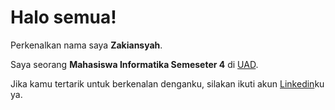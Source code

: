 # Halo semua! 

Perkenalkan nama saya **Zakiansyah**.

Saya seorang **Mahasiswa Informatika Semeseter 4** di [UAD](https://uad.ac.id/en/).

Jika kamu tertarik untuk berkenalan denganku, silakan ikuti akun [Linkedin](https://www.linkedin.com/in/zaki-ansyah-5b5b85225/)ku ya.
<!--
**zakiansyah/Zakiansyah** is a ✨ _special_ ✨ repository because its `README.md` (this file) appears on your GitHub profile.

Here are some ideas to get you started:

- 🔭 I’m currently working on ...
- 🌱 I’m currently learning ...
- 👯 I’m looking to collaborate on ...
- 🤔 I’m looking for help with ...
- 💬 Ask me about ...
- 📫 How to reach me: ...
- 😄 Pronouns: ...
- ⚡ Fun fact: ...
-->
